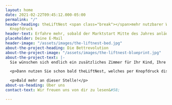 ```yaml
---
layout: home
date: 2021-02-22T09:45:12.000-05:00
permalink: "/"
header-heading: theLiftNest <span class="break"></span>mehr nutzbarer Wohnraum per
  Knopfdruck
header-text: Erfahre mehr, sobald der Marktstart Mitte des Jahres anläuft.
placeholder: Deine E-Mail
header-image: "/assets/images/the-liftnest-bed.jpg"
about-the-project-heading: Die Bettrevolution
about-the-project-image: "/assets/images/the-liftnest-blueprint.jpg"
about-the-project-text: |-
  Sie wünschen sich endlich ein zusätzliches Zimmer für Ihr Kind, Ihre Gäste, Ihre Tätigkeit im Homeoffice bzw. einen Sportraum? Sie brauchen also mehr nutzbare Wohnfläche in der bestehenden Wohnung - für mehr Wohn- und Lebensqualität?

  <p>Dann nutzen Sie schon bald theLiftNest, welches per Knopfdruck diskret unter der Zimmerdecke verschwindet. Einfach online bestellen, liefern lassen und sogar im Selbstaufbau überall bequem errichten.</p>

  <p>Bald mehr an dieser Stelle!</p>
about-us-heading: Über uns
contact-text: Wir freuen uns von dir zu lesen&#58;

---
```


